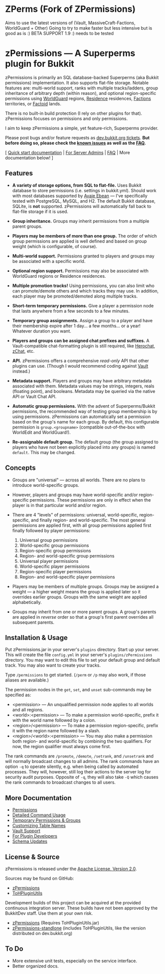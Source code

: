 # ZPerms (Fork of ZPermissions)
Aims to use the latest versions of (Vault, MassiveCraft-Factions, WorldGuard + Other)
Going to try to make faster but less intensive but is good as is :) BETA SUPPORT 1.9 :) needs to be tested



# zPermissions &mdash; A Superperms plugin for Bukkit #

zPermissions is primarily an SQL database-backed Superperms (aka Bukkit permissions) implementation. It also supports flat-file storage. Notable features are: multi-world support, ranks with multiple tracks/ladders, group inheritance of arbitrary depth (within reason), and optional region-specific permissions using [WorldGuard](http://dev.bukkit.org/server-mods/worldguard/) regions, [Residence](http://dev.bukkit.org/server-mods/residence/) residences, [Factions](http://dev.bukkit.org/bukkit-plugins/factions/) territories, or [Factoid](http://dev.bukkit.org/bukkit-plugins/factoid/) lands.

There is no built-in build protection (I rely on other plugins for that). zPermissions focuses on permissions and only permissions.

I aim to keep zPermissions a simple, yet feature-rich, Superperms provider.

Please post bugs and/or feature requests as [dev.bukkit.org tickets](http://dev.bukkit.org/server-mods/zpermissions/tickets/). **But before doing so, please check the [known issues](http://dev.bukkit.org/bukkit-plugins/zpermissions/pages/known-issues/) as well as the [FAQ](http://dev.bukkit.org/server-mods/zpermissions/pages/frequently-asked-questions/).**

[ [Quick start documentation](http://dev.bukkit.org/server-mods/zpermissions/pages/quick-start/) | [For Server Admins](http://dev.bukkit.org/server-mods/zpermissions/pages/for-server-admins/) | [FAQ](http://dev.bukkit.org/server-mods/zpermissions/pages/frequently-asked-questions/) | More documentation below! ]

## Features ##

*   **A variety of storage options, from SQL to flat-file.** Uses Bukkit database to store permissions (i.e. settings in bukkit.yml). Should work with most databases supported by [Avaje Ebean](http://www.avaje.org) &mdash; I've specifically tested with PostgreSQL, MySQL, and H2. The default Bukkit database, SQLite, is **not** supported. zPermissions will automatically fall back to flat-file storage if it is used.

*   **Group inheritance.** Groups may inherit permissions from a multiple parent groups.

*   **Players may be members of more than one group.** The order of which group permissions are applied is well defined and based on group weight (which is configurable, of course).

*   **Multi-world support.** Permissions granted to players and groups may be associated with a specific world.

*   **Optional region support.** Permissions may also be associated with WorldGuard regions or Residence residences.

*   **Multiple promotion tracks!** Using permissions, you can also limit who can promote/demote others and which tracks they may use. In addition, each player may be promoted/demoted along multiple tracks.

*   **Short-term temporary permissions.** Give a player a permission node that lasts anywhere from a few seconds to a few minutes.

*   **Temporary group assignments.** Assign a group to a player and have their membership expire after 1 day... a few months... or a year! Whatever duration you want.

*   **Players and groups can be assigned chat prefixes and suffixes.** A Vault-compatible chat-formatting plugin is still required, like [Herochat](http://dev.bukkit.org/server-mods/herochat/), [zChat](http://dev.bukkit.org/server-mods/zchat/), etc.

*   **API.** zPermissions offers a comprehensive *read-only* API that other plugins can use. (Though I would recommend coding against [Vault](http://dev.bukkit.org/server-mods/vault/) instead.)

*   **Metadata support.** Players and groups may have arbitrary metadata associated with them. Metadata values may be strings, integers, reals (floating point), and booleans. Metadata may be queried via the native API or Vault Chat API.

*   **Automatic group permissions.** With the advent of Superperms/Bukkit permissions, the recommended way of testing group membership is by using permissions. zPermissions can automatically set a permission based on the group's name for each group. By default, this configurable permission is `group.<groupname>` (compatible out-of-the-box with WorldEdit and WorldGuard!).

*   **Re-assignable default group.** The default group (the group assigned to players who have not been explicitly placed into any groups) is named `default`. This may be changed.

## Concepts ##

*   Groups are "universal" &mdash; across all worlds. There are no plans to introduce world-specific groups.

*   However, players and groups may have world-specific and/or region-specific permissions. These permissions are only in effect when the player is in that particular world and/or region.

*   There are 4 "levels" of permissions: universal, world-specific, region-specific, and finally region- and world-specific. The most general permissions are applied first, with all group permissions applied first finally followed by player permissions:
     1. Universal group permissions
     2. World-specific group permissions
     3. Region-specific group permissions
     4. Region- and world-specific group permissions
     5. Universal player permissions
     6. World-specific player permissions
     7. Region-specific player permissions
     8. Region- and world-specific player permissions

*   Players may be members of multiple groups. Groups may be assigned a weight &mdash; a higher weight means the group is applied later so it overrides earlier groups. Groups with the same weight are applied alphabetically.

*   Groups may inherit from one or more parent groups. A group's parents are applied in *reverse* order so that a group's first parent overrides all subsequent parents.

## Installation & Usage ##

Put zPermissions.jar in your server's `plugins` directory. Start up your server. This will create the file `config.yml` in your server's `plugins/zPermissions` directory. You may want to edit this file to set your default group and default track. You may also want to create your tracks.

Type `/permissions` to get started. (`/perm` or `/p` may also work, if those aliases are available.)

The permission nodes in the `get`, `set`, and `unset` sub-commands may be specified as:

*   &lt;permission> &mdash; An unqualified permission node applies to all worlds and all regions.
*   &lt;world>:&lt;permission> &mdash; To make a permission world-specific, prefix it with the world name followed by a colon.
*   &lt;region>/&lt;permission> &mdash; To make a permission region-specific, prefix it with the region name followed by a slash.
*   &lt;region>/&lt;world>:&lt;permission> &mdash; You may also make a permission both region- and world-specific by combining the two qualifiers. For now, the region qualifier must always come first.

The rank commands are `/promote`, `/demote`, `/setrank`, and `/unsetrank` and will normally broadcast changes to all admins. The rank commands have an option `-q` to operate silently, e.g. when being called by automated processes. They will, however, still log their actions to the server log for security audit purposes. Opposite of `-q`, they will also take `-Q` which causes the rank commands to broadcast changes to all users.

## More Documentation ##

*   [Permissions](http://dev.bukkit.org/server-mods/zpermissions/pages/permissions)
*   [Detailed Command Usage](http://dev.bukkit.org/server-mods/zpermissions/pages/commands)
*   [Temporary Permissions & Groups](http://dev.bukkit.org/bukkit-plugins/zpermissions/pages/temporary-permissions-groups/)
*   [Customizing Table Names](http://dev.bukkit.org/server-mods/zpermissions/pages/customizing-table-names/)
*   [Vault Support](http://dev.bukkit.org/server-mods/zpermissions/pages/vault-support)
*   [For Plugin Developers](http://dev.bukkit.org/server-mods/zpermissions/pages/for-plugin-developers/)
*   [Schema Updates](http://dev.bukkit.org/server-mods/zpermissions/pages/schema-updates/)

## License & Source ##

zPermissions is released under the [Apache License, Version 2.0](http://www.apache.org/licenses/LICENSE-2.0).

Sources may be found on GitHub:

*   [zPermissions](https://github.com/ZerothAngel/zPermissions)
*   [ToHPluginUtils](https://github.com/ZerothAngel/ToHPluginUtils)

Development builds of this project can be acquired at the provided continuous integration server. 
These builds have not been approved by the BukkitDev staff. Use them at your own risk.

*   [zPermissions](http://ci.tyrannyofheaven.org/job/zPermissions/) (Requires ToHPluginUtils.jar)
*   [zPermissions-standlone](http://ci.tyrannyofheaven.org/job/zPermissions-standalone/) (includes ToHPluginUtils, like the version distributed on dev.bukkit.org)

## To Do ##

*   More extensive unit tests, especially on the service interface.
*   Better organized docs.
